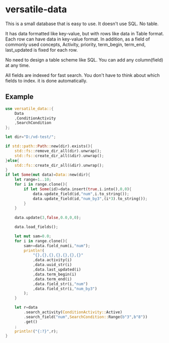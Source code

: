 # versatile-data

This is a small database that is easy to use.
It doesn't use SQL.
No table.

It has data formatted like key-value, but with rows like data in Table format. Each row can have data in key-value format.
In addition, as a field of commonly used concepts,
Activity, priority, term_begin, term_end, last_updated
is fixed for each row.

No need to design a table scheme like SQL.
You can add any column(field) at any time.

All fields are indexed for fast search.
You don't have to think about which fields to index. it is done automatically.

## Example

```rust
use versatile_data::{
    Data
    ,ConditionActivity
    ,SearchCondition
};

let dir="D:/vd-test/";

if std::path::Path::new(dir).exists(){
    std::fs::remove_dir_all(dir).unwrap();
    std::fs::create_dir_all(&dir).unwrap();
}else{
    std::fs::create_dir_all(&dir).unwrap();
}
if let Some(mut data)=Data::new(dir){
    let range=1..10;
    for i in range.clone(){
        if let Some(id)=data.insert(true,i.into(),0,0){
            data.update_field(id,"num",i.to_string());
            data.update_field(id,"num_by3",(i*3).to_string());
        }
    }
    
    data.update(3,false,0.0,0,0);

    data.load_fields();

    let mut sam=0.0;
    for i in range.clone(){
        sam+=data.field_num(i,"num");
        println!(
            "{},{},{},{},{},{},{}"
            ,data.activity(i)
            ,data.uuid_str(i)
            ,data.last_updated(i)
            ,data.term_begin(i)
            ,data.term_end(i)
            ,data.field_str(i,"num")
            ,data.field_str(i,"num_by3")
        );
    }

    let r=data
        .search_activity(ConditionActivity::Active)
        .search_field("num",SearchCondition::Range(b"3",b"8"))
        .get()
    ;
    println!("{:?}",r);
}

```